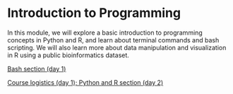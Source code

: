 # Introduction to Programming
In this module, we will explore a basic introduction to programming concepts in Python and R, and learn about terminal commands and bash scripting. We will also learn more about data manipulation and visualization in R using a public bioinformatics dataset. 

[Bash section (day 1)](https://ucsdcloud-my.sharepoint.com/:p:/g/personal/jjauregu_ucsd_edu/EeG7vdvb66pHogHdFN8l2REB46kBSj4tBDjxYfaVtfNWGg?e=Aue6kf)

[Course logistics (day 1); Python and R section (day 2)](https://ucsdcloud-my.sharepoint.com/:p:/g/personal/jjauregu_ucsd_edu/EWyV3OnxJtpOvtBfvvX_SDkBYo9LQs_Rc_OYgAqvA0xk-Q?e=SFn6Aj)
